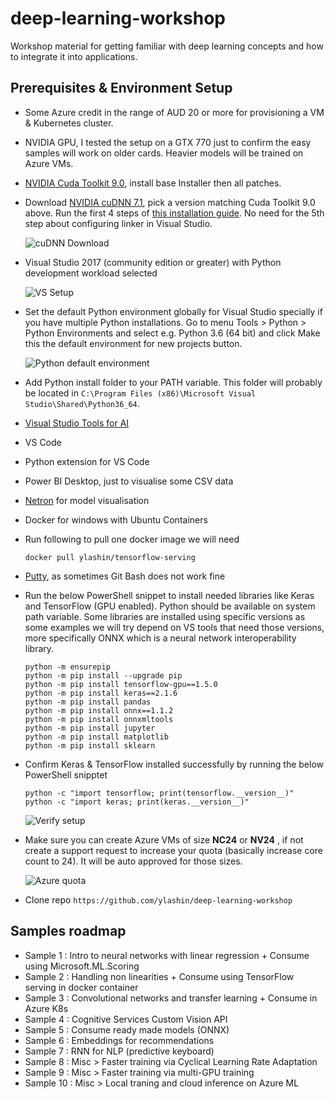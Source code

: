 # deep-learning-workshop
Workshop material for getting familiar with deep learning concepts and how to integrate it into applications.


## Prerequisites & Environment Setup

* Some Azure credit in the range of AUD 20 or more for provisioning a VM & Kubernetes cluster.
* NVIDIA GPU, I tested the setup on a GTX 770 just to confirm the easy samples will work on older cards. Heavier models will be trained on Azure VMs.
* [NVIDIA Cuda Toolkit 9.0](https://developer.nvidia.com/cuda-90-download-archive), install base Installer then all patches.
* Download [NVIDIA cuDNN 7.1](https://developer.nvidia.com/cudnn), pick a version matching Cuda Toolkit 9.0 above. Run the first 4 steps of [this installation guide](https://docs.nvidia.com/deeplearning/sdk/cudnn-install/index.html#installwindows). No need for the 5th step about configuring linker in Visual Studio.

    ![cuDNN Download](https://i.imgur.com/yqob1lK.png)

* Visual Studio 2017 (community edition or greater) with Python development workload selected

    ![VS Setup](https://i.imgur.com/J5TOfQl.png)

* Set the default Python environment globally for Visual Studio specially if you have multiple Python installations. Go to menu Tools > Python > Python Environments and select e.g. Python 3.6 (64 bit) and click Make this the default environment for new projects button.

    ![Python default environment](https://i.imgur.com/jXeCgwW.png)

* Add Python install folder to your PATH variable. This folder will probably be located in `C:\Program Files (x86)\Microsoft Visual Studio\Shared\Python36_64`.
* [Visual Studio Tools for AI](https://visualstudio.microsoft.com/downloads/ai-tools-vs/)
* VS Code
* Python extension for VS Code
* Power BI Desktop, just to visualise some CSV data
* [Netron](https://github.com/lutzroeder/Netron) for model visualisation
* Docker for windows with Ubuntu Containers
* Run following to pull one docker image we will need

    ```
    docker pull ylashin/tensorflow-serving
    ```
    
* [Putty](https://www.putty.org/), as sometimes Git Bash does not work fine
* Run the below PowerShell snippet to install needed libraries like Keras and TensorFlow (GPU enabled). Python should be available on system path variable. Some libraries are installed using specific versions as some examples we will try depend on VS tools that need those versions, more specifically ONNX which is a neural network interoperability library.

    ```
    python -m ensurepip
    python -m pip install --upgrade pip    
    python -m pip install tensorflow-gpu==1.5.0
    python -m pip install keras==2.1.6
    python -m pip install pandas
    python -m pip install onnx==1.1.2
    python -m pip install onnxmltools
    python -m pip install jupyter
    python -m pip install matplotlib
    python -m pip install sklearn
    ```

* Confirm Keras & TensorFlow installed successfully by running the below PowerShell snipptet

    ```
    python -c "import tensorflow; print(tensorflow.__version__)"
    python -c "import keras; print(keras.__version__)"
    ```

    ![Verify setup](https://i.imgur.com/pkHxC4X.png)

* Make sure you can create Azure VMs of size **NC24** or **NV24** , if not create a support request to increase your quota (basically increase core count to 24). It will be auto approved for those sizes.

    ![Azure quota](https://i.imgur.com/SVUh0Ko.png)

* Clone repo `https://github.com/ylashin/deep-learning-workshop`


## Samples roadmap

* Sample 1 : Intro to neural networks with linear regression + Consume using Microsoft.ML.Scoring
* Sample 2 : Handling non linearities + Consume using TensorFlow serving in docker container
* Sample 3 : Convolutional networks and transfer learning + Consume in Azure K8s
* Sample 4 : Cognitive Services Custom Vision API
* Sample 5 : Consume ready made models (ONNX)
* Sample 6 : Embeddings for recommendations
* Sample 7 : RNN for NLP (predictive keyboard)
* Sample 8 : Misc > Faster training via Cyclical Learning Rate Adaptation
* Sample 9 : Misc > Faster training via multi-GPU training
* Sample 10 : Misc > Local traning and cloud inference on Azure ML